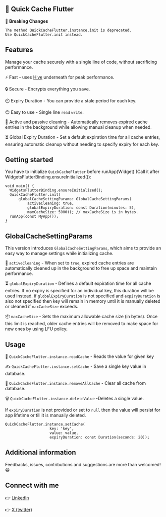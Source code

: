 ## 🚀 Quick Cache Flutter 

📢 **Breaking Changes**
```
The method QuickCacheFlutter.instance.init is deprecated. 
Use QuickCacheFlutter.init instead.
```

## Features

Manage your cache securely with a single line of code, without sacrificing performance.

⚡ Fast - uses [Hive](https://pub.dev/packages/hive) underneath for peak performance.

🔒 Secure - Encrypts everything you save.

⏲️ Expiry Duration - You can provide a stale period for each key.

😉 Easy to use - Single line ``read`` ``write``.

🧹 Active and passive cleaning - Automatically removes expired cache entries in the background while allowing manual cleanup when needed.

⏳ Global Expiry Duration - Set a default expiration time for all cache entries, ensuring automatic cleanup without needing to specify expiry for each key.

## Getting started

You have to initialize ```QuickCacheFlutter``` before runApp(Widget) (Call it after WidgetsFlutterBinding.ensureInitialized()):

```
void main() {
  WidgetsFlutterBinding.ensureInitialized();
  QuickCacheFlutter.init(
      globalCacheSettingParams: GlobalCacheSettingParams(
          activeCleaning: true,
          globalExpiryDuration: const Duration(minutes: 5),
          maxCacheSize: 5000)); // maxCacheSize is in bytes.
  runApp(const MyApp());
}
```
## GlobalCacheSettingParams

This version introduces ``GlobalCacheSettingParams``, which aims to provide an easy way to manage settings while initializing cache.

🧼 ``activeCleaning`` - When set to `true`, expired cache entries are automatically cleaned up in the background to free up space and maintain performance.

⏳ ``globalExpiryDuration`` - Defines a default expiration time for all cache entries. If no expiry is specified for an individual key, this duration will be used instead. if ``globalExpiryDuration`` is not specified and ``expiryDuration`` is also not specified then key will remain in memory until it is manually deleted or cleaned if ``maxCacheSize`` exceeds.

📦 ``maxCacheSize`` - Sets the maximum allowable cache size (in bytes). Once this limit is reached, older cache entries will be removed to make space for new ones by using LFU policy.

## Usage

📖 ``QuickCacheFlutter.instance.readCache`` - Reads the value for given key

✍️ ``QuickCacheFlutter.instance.setCache`` - Save a single key value in database.

🧹 ``QuickCacheFlutter.instance.removeAllCache`` - Clear all cache from database.

🗑️ ``QuickCacheFlutter.instance.deleteValue`` -Deletes a single value.

If ``expiryDuration`` is not provided or set to ``null`` then the value will persist for app lifetime or till it is manually deleted.

```
QuickCacheFlutter.instance.setCache(
                    key: 'key',
                    value: value,
                    expiryDuration: const Duration(seconds: 20));
```

## Additional information

Feedbacks, issues, contributions and suggestions are more than welcomed! 😁

## Connect with me

👉 [LinkedIn](https://www.linkedin.com/in/aditya-dangi-b70604155/)

👉 [X (twitter)](https://twitter.com/_aditya01010101)

